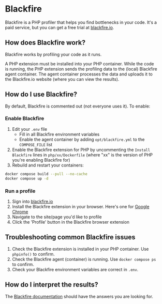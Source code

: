 # Blackfire

Blackfire is a PHP profiler that helps you find bottlenecks in your code. It's a paid service, but you can get a free trial at [blackfire.io](https://blackfire.io).


## How does Blackfire work?

Blackfire works by profiling your code as it runs.

A PHP extension must be installed into your PHP container. While the code is running, the PHP extension sends the profiling data to the (local) Blackfire agent container. The agent container processes the data and uploads it to the Blackfire.io website (where you can view the results).


## How do I use Blackfire?

By default, Blackfire is commented out (not everyone uses it). To enable:

### Enable Blackfire

1. Edit your `.env` file
    - Fill in all Blackfire environment variables
    - Enable the agent container by adding `opt/blackfire.yml` to the `COMPOSE_FILE` list
1. Enable the Blackfire extension for PHP by uncommenting the `Install Blackfire` lines in `php/xx/Dockerfile` (where "xx" is the version of PHP you're enabling Blackfire for)
1. Rebuild and restart your containers:

```bash
docker compose build --pull --no-cache
docker compose up -d
```

### Run a profile

1. Sign into [blackfire.io](https://blackfire.io)
1. Install the Blackfire extension in your browser. Here's one for [Google Chrome](https://chrome.google.com/webstore/detail/blackfire-profiler/miefikpgahefdbcgoiicnmpbeeomffld?utm_source=chrome-ntp-icon)
1. Navigate to the site/page you'd like to profile
1. Click the 'Profile' button in the Blackfire browser extension


## Troubleshooting common Blackfire issues

1. Check the Blackfire extension is installed in your PHP container. Use `phpinfo()` to confirm.
1. Check the Blackfire agent (container) is running. Use `docker compose ps` to confirm.
1. Check your Blackfire environment variables are correct in `.env`.


## How do I interpret the results?

The [Blackfire documentation](https://blackfire.io/docs/) should have the answers you are looking for.
